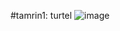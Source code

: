 #tamrin1: turtel
![image](https://github.com/Sadrakhtarshenas/python/assets/140339193/7e0a4481-842f-448f-8b0c-996fa0de0424)


